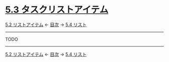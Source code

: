 # [5.3 タスクリストアイテム](https://higuma.github.io/github-markdown-guide/gfm/#task-list-items-extension-)

[5.2 リストアイテム](list-items.md)
← [目次](index.md) →
[5.4 リスト](lists.md)

------------------------------------------------------------------------

TODO

------------------------------------------------------------------------

[5.2 リストアイテム](list-items.md)
← [目次](index.md) →
[5.4 リスト](lists.md)
